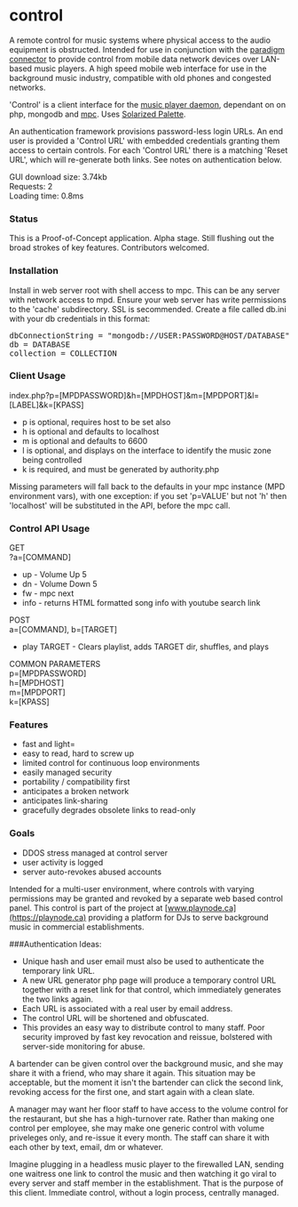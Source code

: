 # control
A remote control for music systems where physical access to the audio equipment is obstructed. Intended for use in conjunction with the [paradigm connector](https://github.com/neilscudder/paradigm) to provide control from mobile data network devices over LAN-based music players. A high speed mobile web interface for use in the background music industry, compatible with old phones and congested networks.

'Control' is a client interface for the [music player daemon](https://github.com/MaxKellermann/MPD), dependant on on php, mongodb and [mpc](http://git.musicpd.org/cgit/master/mpc.git/). Uses [Solarized Palette](https://github.com/altercation/solarized).

An authentication framework provisions password-less login URLs. An end user is provided a 'Control URL' with embedded credentials granting them access to certain controls. For each 'Control URL' there is a matching 'Reset URL', which will re-generate both links. See notes on authentication below.

GUI download size: 3.74kb<br>
Requests: 2<br>
Loading time: 0.8ms

### Status
This is a Proof-of-Concept application. Alpha stage. Still flushing out the broad strokes of key features. Contributors welcomed.

### Installation
Install in web server root with shell access to mpc. This can be any server with network access to mpd. Ensure your web server has write permissions to the 'cache' subdirectory. SSL is secommended. Create a file called db.ini with your db credentials in this format:

<pre>
dbConnectionString = "mongodb://USER:PASSWORD@HOST/DATABASE"
db = DATABASE
collection = COLLECTION
</pre>

### Client Usage
index.php?p=[MPDPASSWORD]&h=[MPDHOST]&m=[MPDPORT]&l=[LABEL]&k=[KPASS]

- p is optional, requires host to be set also
- h is optional and defaults to localhost
- m is optional and defaults to 6600
- l is optional, and displays on the interface to identify the music zone being controlled
- k is required, and must be generated by authority.php
 
Missing parameters will fall back to the defaults in your mpc instance (MPD environment vars), with one exception: if you set 'p=VALUE' but not 'h' then 'localhost' will be substituted in the API, before the mpc call.

### Control API Usage
GET<br>
?a=[COMMAND]
- up - Volume Up 5
- dn - Volume Down 5
- fw - mpc next
- info - returns HTML formatted song info with youtube search link

POST<br>
a=[COMMAND], b=[TARGET]
- play TARGET - Clears playlist, adds TARGET dir, shuffles, and plays

COMMON PARAMETERS<br>
p=[MPDPASSWORD]<br>
h=[MPDHOST]<br>
m=[MPDPORT]<br>
k=[KPASS]<br>

### Features

* fast and light=
* easy to read, hard to screw up
* limited control for continuous loop environments
* easily managed security
* portability / compatibility first
* anticipates a broken network
* anticipates link-sharing
* gracefully degrades obsolete links to read-only

### Goals
* DDOS stress managed at control server
* user activity is logged
* server auto-revokes abused accounts

Intended for a multi-user environment, where controls with varying permissions may be granted and revoked by a separate web based control panel. This control is part of the project at [www.playnode.ca](https://playnode.ca) providing a platform for DJs to serve background music in commercial establishments.

###Authentication Ideas:
- Unique hash and user email must also be used to authenticate the temporary link URL.
- A new URL generator php page will produce a temporary control URL together with a reset link for that control, which immediately generates the two links again.
- Each URL is associated with a real user by email address.
- The control URL will be shortened and obfuscated.
- This provides an easy way to distribute control to many staff. Poor security improved by fast key revocation and reissue, bolstered with server-side monitoring for abuse.

A bartender can be given control over the background music, and she may share it with a friend, who may share it again. This situation may be acceptable, but the moment it isn't the bartender can click the second link, revoking access for the first one, and start again with a clean slate.

A manager may want her floor staff to have access to the volume control for the restaurant, but she has a high-turnover rate. Rather than making one control per employee, she may make one generic control with volume priveleges only, and re-issue it every month. The staff can share it with each other by text, email, dm or whatever.

Imagine plugging in a headless music player to the firewalled LAN, sending one waitress one link to control the music and then watching it go viral to every server and staff member in the establishment. That is the purpose of this client. Immediate control, without a login process, centrally managed.
